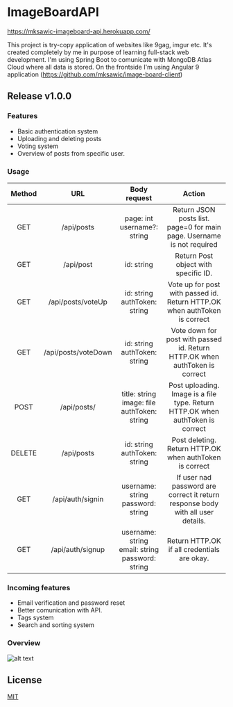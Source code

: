 # ImageBoardAPI

https://mksawic-imageboard-api.herokuapp.com/
  
This project is try-copy application of websites like 9gag, imgur etc. It's created completely by me in purpose of learning full-stack web development. 
I'm using Spring Boot to comunicate with MongoDB Atlas Cloud where all data is stored. On the frontside I'm using Angular 9 application 
(https://github.com/mksawic/image-board-client)
 
## Release v1.0.0

### Features
* Basic authentication system
* Uploading and deleting posts
* Voting system
* Overview of posts from specific user.

### Usage
| Method |         URL         |                   Body request                  |                                      Action                                     |
|:------:|:-------------------:|:-----------------------------------------------:|:-------------------------------------------------------------------------------:|
|   GET  |      /api/posts     |           page: int <br>username?: string       |      Return JSON posts list. page=0 for main page. Username is not required     |
|   GET  |      /api/post      |                    id: string                   |                       Return Post object with specific ID.                      |
|   GET  |  /api/posts/voteUp  |           id: string <br>authToken: string      |    Vote up for post with passed id. Return HTTP.OK when authToken is correct    |
|   GET  | /api/posts/voteDown |           id: string <br>authToken: string      |   Vote down for post with passed id. Return HTTP.OK when authToken is correct   |
|  POST  |     /api/posts/     |title: string <br>image: file <br>authToken: string | Post uploading. Image is a file type. Return HTTP.OK when authToken is correct  |
| DELETE |      /api/posts     |           id: string <br>authToken: string          |             Post deleting. Return HTTP.OK when authToken is correct    |
|   GET  |   /api/auth/signin  |        username: string <br>password: string        |  If user nad password are correct it return response body with all user details. |
|   GET  |   /api/auth/signup  | username: string <br>email: string <br>password: string |                   Return HTTP.OK if all credentials are okay.                   |

### Incoming features
* Email verification and password reset
* Better comunication with API.
* Tags system
* Search and sorting system

### Overview
![alt text](https://i.imgur.com/dqv5u75.png)

## License
[MIT](https://choosealicense.com/licenses/mit/)

